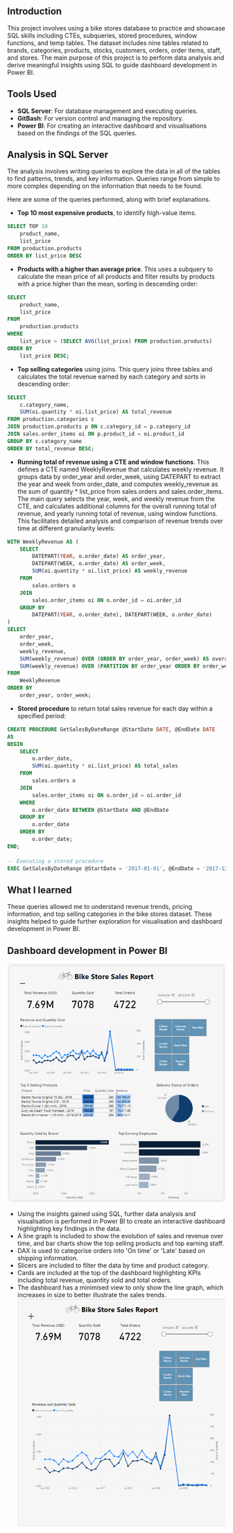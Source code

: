 ## Introduction
This project involves using a bike stores database to practice and showcase SQL skills including CTEs, subqueries, stored procedures, window functions, and temp tables. The dataset includes nine tables related to brands, categories, products, stocks, customers, orders, order items, staff, and stores.
The main purpose of this project is to perform data analysis and derive meaningful insights using SQL to guide dashboard development in Power BI.
 
## Tools Used
- **SQL Server**: For database management and executing queries.
- **GitBash**: For version control and managing the repository.
- **Power BI**: For creating an interactive dashboard and visualisations based on the findings of the SQL queries.

## Analysis in SQL Server
The analysis involves writing queries to explore the data in all of the tables to find patterns, trends, and key information. Queries range from simple to more complex depending on the information that needs to be found.

Here are some of the queries performed, along with brief explanations.

- **Top 10 most expensive products**, to identify high-value items.
```sql
SELECT TOP 10
	product_name, 
	list_price
FROM production.products
ORDER BY list_price DESC
```

- **Products with a higher than average price**. This uses a subquery to calculate the mean price of all products and filter results by products with a price higher than the mean, sorting in descending order:
```sql
SELECT 
    product_name, 
    list_price
FROM 
    production.products
WHERE 
    list_price > (SELECT AVG(list_price) FROM production.products)
ORDER BY 
    list_price DESC;
```

- **Top selling categories** using joins. This query joins three tables and calculates the total revenue earned by each category and sorts in descending order:
```SQL
SELECT 
	c.category_name, 
	SUM(oi.quantity * oi.list_price) AS total_revenue
FROM production.categories c
JOIN production.products p ON c.category_id = p.category_id
JOIN sales.order_items oi ON p.product_id = oi.product_id
GROUP BY c.category_name
ORDER BY total_revenue DESC;
```

- **Running total of revenue using a CTE and window functions**. This defines a CTE named WeeklyRevenue that calculates weekly revenue.
It groups data by order_year and order_week, using DATEPART to extract the year and week from order_date, and computes weekly_revenue as the sum of quantity * list_price from sales.orders and sales.order_items.
The main query selects the year, week, and weekly revenue from the CTE, and calculates additional columns for the overall running total of revenue, and yearly running total of revenue, using window functions. This facilitates detailed analysis and comparison of revenue trends over time at different granularity levels:
```sql
WITH WeeklyRevenue AS (
    SELECT 
        DATEPART(YEAR, o.order_date) AS order_year,
        DATEPART(WEEK, o.order_date) AS order_week,
        SUM(oi.quantity * oi.list_price) AS weekly_revenue
    FROM 
        sales.orders o
    JOIN 
        sales.order_items oi ON o.order_id = oi.order_id
    GROUP BY 
        DATEPART(YEAR, o.order_date), DATEPART(WEEK, o.order_date)
)
SELECT 
    order_year,
    order_week,
    weekly_revenue,
    SUM(weekly_revenue) OVER (ORDER BY order_year, order_week) AS overall_running_total_revenue,
    SUM(weekly_revenue) OVER (PARTITION BY order_year ORDER BY order_week) AS yearly_running_total_revenue
FROM 
    WeeklyRevenue
ORDER BY 
    order_year, order_week;
```



- **Stored procedure** to return total sales revenue for each day within a specified period:
```sql
CREATE PROCEDURE GetSalesByDateRange @StartDate DATE, @EndDate DATE
AS
BEGIN
    SELECT 
        o.order_date,
        SUM(oi.quantity * oi.list_price) AS total_sales
    FROM 
        sales.orders o
    JOIN 
        sales.order_items oi ON o.order_id = oi.order_id
    WHERE 
        o.order_date BETWEEN @StartDate AND @EndDate
    GROUP BY 
        o.order_date
    ORDER BY 
        o.order_date;
END;

-- Executing a stored procedure 
EXEC GetSalesByDateRange @StartDate = '2017-01-01', @EndDate = '2017-12-31';
```
## What I learned
These queries allowed me to understand revenue trends, pricing information, and top selling categories in the bike stores dataset. These insights helped to guide further exploration for visualisation and dashboard development in Power BI. 

## Dashboard development in Power BI
![dashboard screenshot](power_bi_screenshot.png)

- Using the insights gained using SQL, further data analysis and visualisation is performed in Power BI to create an interactive dashboard highlighting key findings in the data.
- A line graph is included to show the evolution of sales and revenue over time, and bar charts show the top selling products and top earning staff.
- DAX is used to categorise orders into 'On time' or 'Late' based on shipping information.
- Slicers are included to filter the data by time and product category.
- Cards are included at the top of the dashboard highlighting KPIs including total revenue, quantity sold and total orders.
- The dashboard has a minimised view to only show the line graph, which increases in size to better illustrate the sales trends.
![minimised view](minimised_view.png)
